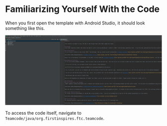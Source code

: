# Familiarizing Yourself With the Code

When you first open the template with Android Studio, it should look something like this.

<p align="center">
  <img src="../assets/androidstudio.png" />
</p>

To access the code itself, navigate to `Teamcode/java/org.firstinspires.ftc.teamcode`.